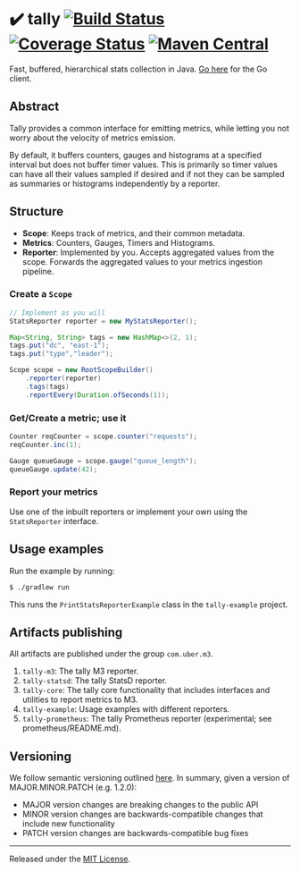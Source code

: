 # :heavy_check_mark: tally [![Build Status][ci-img]][ci] [![Coverage Status][cov-img]][cov] [![Maven Central][maven-img]][maven]

Fast, buffered, hierarchical stats collection in Java. [Go here](https://github.com/uber-go/tally) for the Go client.

## Abstract

Tally provides a common interface for emitting metrics, while letting you not worry about the velocity of metrics
emission.

By default, it buffers counters, gauges and histograms at a specified interval but does not buffer timer values. This is
primarily so timer values can have all their values sampled if desired and if not they can be sampled as summaries or
histograms independently by a reporter.

## Structure

- **Scope**: Keeps track of metrics, and their common metadata.
- **Metrics**: Counters, Gauges, Timers and Histograms.
- **Reporter**: Implemented by you. Accepts aggregated values from the scope. Forwards the aggregated values to your metrics ingestion pipeline.

### Create a `Scope`

```java
// Implement as you will
StatsReporter reporter = new MyStatsReporter();

Map<String, String> tags = new HashMap<>(2, 1);
tags.put("dc", "east-1");
tags.put("type","leader");

Scope scope = new RootScopeBuilder()
    .reporter(reporter)
    .tags(tags)
    .reportEvery(Duration.ofSeconds(1));
```

### Get/Create a metric; use it
```java
Counter reqCounter = scope.counter("requests");
reqCounter.inc(1);

Gauge queueGauge = scope.gauge("queue_length");
queueGauge.update(42);
```

### Report your metrics

Use one of the inbuilt reporters or implement your own using the `StatsReporter` interface.

## Usage examples

Run the example by running:
```bash
$ ./gradlew run
```

This runs the `PrintStatsReporterExample` class in the `tally-example` project.

## Artifacts publishing

All artifacts are published under the group `com.uber.m3`.

1. `tally-m3`: The tally M3 reporter.
1. `tally-statsd`: The tally StatsD reporter.
1. `tally-core`: The tally core functionality that includes interfaces and utilities to report metrics to M3.
1. `tally-example`: Usage examples with different reporters.
1. `tally-prometheus`: The tally Prometheus reporter (experimental; see prometheus/README.md).

## Versioning

We follow semantic versioning outlined [here](http://semver.org/spec/v2.0.0.html). In summary, given a version of
MAJOR.MINOR.PATCH (e.g. 1.2.0):

- MAJOR version changes are breaking changes to the public API
- MINOR version changes are backwards-compatible changes that include new functionality
- PATCH version changes are backwards-compatible bug fixes
<hr>

Released under the [MIT License](LICENSE.md).

[ci-img]: https://travis-ci.org/uber-java/tally.svg?branch=master
[ci]: https://travis-ci.org/uber-java/tally
[cov-img]: https://coveralls.io/repos/github/uber-java/tally/badge.svg?branch=master
[cov]: https://coveralls.io/github/uber-java/tally?branch=master
[maven-img]: https://maven-badges.herokuapp.com/maven-central/com.uber.m3/tally-m3/badge.svg
[maven]: https://maven-badges.herokuapp.com/maven-central/com.uber.m3/tally-m3
